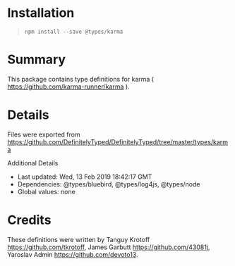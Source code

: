 # Installation
> `npm install --save @types/karma`

# Summary
This package contains type definitions for karma ( https://github.com/karma-runner/karma ).

# Details
Files were exported from https://github.com/DefinitelyTyped/DefinitelyTyped/tree/master/types/karma

Additional Details
 * Last updated: Wed, 13 Feb 2019 18:42:17 GMT
 * Dependencies: @types/bluebird, @types/log4js, @types/node
 * Global values: none

# Credits
These definitions were written by Tanguy Krotoff <https://github.com/tkrotoff>, James Garbutt <https://github.com/43081j>, Yaroslav Admin <https://github.com/devoto13>.

